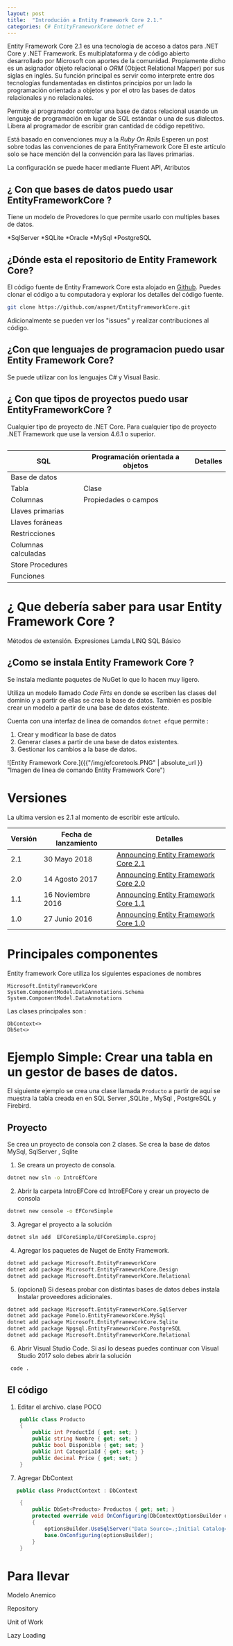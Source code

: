 ```yaml
---
layout: post
title:  "Introdución a Entity Framework Core 2.1."
categories: C# EntityFrameworkCore dotnet ef
---
```


Entity Framework Core 2.1 es una tecnología de acceso a datos para .NET Core y .NET Framework. Es multiplataforma y de código abierto desarrollado por Microsoft con aportes de la comunidad. 
Propiamente dicho es un asignador objeto relacional o _ORM_ (Object Relational Mapper) por sus siglas en inglés. Su función principal es servir como interprete entre dos tecnologías fundamentadas en distintos principios por un lado la programación orientada a objetos y por el otro las bases de datos relacionales y no relacionales.

Permite al programador controlar una base de datos relacional usando un lenguaje de programación en lugar de SQL estándar o una de sus dialectos. 
Libera al programador de escribir gran cantidad de código repetitivo.

Está basado en convenciones muy a la _Ruby On Rails_ 
Esperen un post sobre todas las convenciones de para EntityFramework Core El este artículo solo se hace mención del la convención para las llaves primarias.

La configuración se puede hacer mediante Fluent API, Atributos

## ¿ Con que bases de datos puedo usar EntityFrameworkCore ?

Tiene un modelo de Provedores lo que permite usarlo con multiples bases de datos.

*SqlServer
*SQLite
*Oracle
*MySql
*PostgreSQL

## ¿Dónde esta el repositorio de Entity Framework Core?

El código fuente de Entity Framework Core esta alojado en [Github](https://github.com/aspnet/EntityFrameworkCore).
Puedes clonar el código a tu computadora y explorar los detalles del código fuente.

```bash
git clone https://github.com/aspnet/EntityFrameworkCore.git 
```

Adicionalmente se pueden ver los "issues" y realizar contribuciones al código.

## ¿Con que lenguajes de programacion puedo usar Entity Framework Core?

Se puede utilizar con los lenguajes C# y Visual Basic.

## ¿ Con que tipos de proyectos puedo usar EntityFrameworkCore ?

Cualquier tipo de proyecto de .NET Core.
Para cualquier tipo de proyecto .NET Framework que use la version 4.6.1 o superior.

##

SQL             | Programación orientada a objetos|  Detalles
----------------| ---------------------------------|-----------
Base de datos   ||
Tabla           | Clase                            |
Columnas        | Propiedades o campos             |
Llaves primarias||
Llaves foráneas ||
Restricciones   ||
Columnas calculadas   ||
Store Procedures  ||
Funciones  ||

# ¿ Que debería saber para usar Entity Framework Core ?

Métodos de extensión.
Expresiones Lamda
LINQ
SQL Básico

## ¿Como se instala Entity Framework Core ?

Se instala mediante paquetes de NuGet lo que lo hacen muy ligero.

Utiliza un modelo llamado _Code Firts_ en donde se escriben las clases del dominio y a partir de ellas se crea la base de datos.
También es posible crear un modelo a partir de una base de datos existente.

Cuenta con una interfaz de linea de comandos  ```dotnet ef```que permite :

1. Crear y modificar la base de datos
2. Generar clases a partir de una base de datos existentes.
3. Gestionar los cambios a la base de datos. 

![Entity Framework Core.]({{"/img/efcoretools.PNG" | absolute_url }} "Imagen de linea de comando Entity Framework Core")


# Versiones 

La ultima version es 2.1 al momento de escribir este artículo.

Versión | Fecha de lanzamiento|  Detalles
--------| --------------------|-----------
2.1     | 30 Mayo 2018        |[Announcing Entity Framework Core 2.1](https://blogs.msdn.microsoft.com/dotnet/2018/05/30/announcing-entity-framework-core-2-1/)
2.0     | 14 Agosto 2017      |[Announcing Entity Framework Core 2.0](https://blogs.msdn.microsoft.com/dotnet/2017/08/14/announcing-entity-framework-core-2-0/)
1.1     | 16 Noviembre 2016   |[Announcing Entity Framework Core 1.1](https://blogs.msdn.microsoft.com/dotnet/2016/11/16/announcing-entity-framework-core-1-1/)
1.0     | 27 Junio 2016       |[Announcing Entity Framework Core 1.0](https://blogs.msdn.microsoft.com/dotnet/2016/06/27/entity-framework-core-1-0-0-available/)

# Principales componentes

Entity framework Core utiliza los siguientes  espaciones de nombres 

```
Microsoft.EntityFrameworkCore
System.ComponentModel.DataAnnotations.Schema
System.ComponentModel.DataAnnotations
```

Las clases principales son :

```
DbContext<>
DbSet<>
```

# Ejemplo Simple: Crear una tabla en un gestor de bases de datos. 

El siguiente ejemplo se crea una clase llamada ```Producto``` a partir de aquí se muestra la tabla creada en en SQL Server ,SQLite , MySql  , PostgreSQL y Firebird.

## Proyecto

Se crea un proyecto de consola con 2 clases. 
Se crea la base de datos MySql, SqlServer , Sqlite 

1. Se creara un proyecto de consola.

```bash
dotnet new sln -o IntroEfCore  
```

2. Abrir la carpeta IntroEFCore cd IntroEFCore y crear un proyecto de consola

 ```bash
dotnet new console -o EFCoreSimple
 ```

3. Agregar el proyecto a la solución

```bash
dotnet sln add  EFCoreSimple/EFCoreSimple.csproj
```

4. Agregar los paquetes de Nuget de Entity Framework.

```bash
dotnet add package Microsoft.EntityFrameworkCore
dotnet add package Microsoft.EntityFrameworkCore.Design
dotnet add package Microsoft.EntityFrameworkCore.Relational
```

5. (opcional) Si deseas probar con distintas bases de datos debes instala Instalar proveedores adicionales.

```bash
dotnet add package Microsoft.EntityFrameworkCore.SqlServer
dotnet add package Pomelo.EntityFrameworkCore.MySql
dotnet add package Microsoft.EntityFrameworkCore.Sqlite
dotnet add package Npgsql.EntityFrameworkCore.PostgreSQL
dotnet add package Microsoft.EntityFrameworkCore.Relational
```

6. Abrir Visual Studio Code. Si así lo deseas puedes continuar con Visual Studio 2017 solo debes abrir la solución 

```bash
 code .
```
## El código 

1. Editar el archivo. clase POCO

```cs
    public class Producto
    {
        public int ProductId { get; set; }
        public string Nombre { get; set; }
        public bool Disponible { get; set; }
        public int CategoriaId { get; set; }
        public decimal Price { get; set; }
    }
```

7. Agregar DbContext

```cs
   public class ProductContext : DbContext

    {
        public DbSet<Producto> Productos { get; set; }
        protected override void OnConfiguring(DbContextOptionsBuilder optionsBuilder)
        {
            optionsBuilder.UseSqlServer("Data Source=.;Initial Catalog=EfCoreDb;Integrated Security=True");
            base.OnConfiguring(optionsBuilder);
        }
    }
```

# Para llevar

Modelo Anemico

Repository 

Unit of Work

Lazy Loading